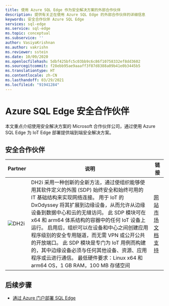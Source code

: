 ```yaml
---
title: 使用 Azure SQL Edge 作为安全解决方案的外部合作伙伴
description: 提供有关正在使用 Azure SQL Edge 的外部合作伙伴的详细信息
keywords: 安全合作伙伴 Azure SQL Edge
services: sql-edge
ms.service: sql-edge
ms.topic: conceptual
ms.subservice: ''
author: VasiyaKrishnan
ms.author: vakrishn
ms.reviewer: sstein
ms.date: 10/09/2020
ms.openlocfilehash: 5dbf425bfc5c03bb9c6c86f10758332ef8dd3602
ms.sourcegitcommit: f28ebb95ae9aaaff3f87d8388a09b41e0b3445b5
ms.translationtype: HT
ms.contentlocale: zh-CN
ms.lasthandoff: 03/29/2021
ms.locfileid: "91941284"
---
```

# <a name="azure-sql-edge-security-partners"></a>Azure SQL Edge 安全合作伙伴

本文重点介绍使用安全解决方案的 Microsoft 合作伙伴公司，通过使用 Azure SQL Edge 为 IoT Edge 部署提供端到端安全解决方案。

## <a name="security-partners"></a>安全合作伙伴
 
| Partner| 说明 | 链接 |
|-----|-----|-----|
|![DH2i](media/resources/dh2i-logo.png)|DH2i 采用一种创新的全新方法，通过使组织能够使用其软件定义的外围 (SDP) 始终安全和始终可用的 IT 基础结构来实现网络连接。 用于 IoT 的 DxOdyssey 将其扩展到边缘设备，从而允许从边缘设备到数据中心和云的无缝访问。 此 SDP 模块可在 x64 和 arm64 体系结构的容器中的任何 IoT 设备上运行。 启用后，组织可以在设备和中心之间创建应用程序级别的安全专用隧道，而无需 VPN 或公开公共的开放端口。 此 SDP 模块是专门为 IoT 用例而构建的，其中边缘设备必须与任何其他设备、资源、应用程序或云进行通信。 最低硬件要求：Linux x64 和 arm64 OS，1 GB RAM，100 MB 存储空间| [网站](https://dh2i.com/)[市场](https://ms.portal.azure.com/#blade/Microsoft_Azure_Marketplace/MarketplaceOffersBlade/selectedMenuItemId/home)[文档](https://dh2i.com/dxodyssey-for-iot/)[支持](https://dh2i.com/support/)

## <a name="next-steps"></a>后续步骤

- [通过 Azure 门户部署 SQL Edge](deploy-portal.md)
